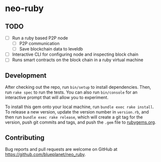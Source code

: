 # neo-ruby

## TODO
- [ ] Run a ruby based P2P node
  - [ ] P2P communication
  - [ ] Save blockchain data to leveldb
- [ ] Interactive CLI for configuring node and inspecting block chain
- [ ] Runs smart contracts on the block chain in a ruby virtual machine

## Development

After checking out the repo, run `bin/setup` to install dependencies. Then, run `rake spec` to run the tests. You can also run `bin/console` for an interactive prompt that will allow you to experiment.

To install this gem onto your local machine, run `bundle exec rake install`. To release a new version, update the version number in `version.rb`, and then run `bundle exec rake release`, which will create a git tag for the version, push git commits and tags, and push the `.gem` file to [rubygems.org](https://rubygems.org).

## Contributing

Bug reports and pull requests are welcome on GitHub at https://github.com/blueplanet/neo_ruby.
